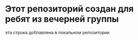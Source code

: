 # Этот репозиторий создан для ребят из вечерней группы 

эта строка добпавлена в локальном репозитории
